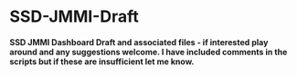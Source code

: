 # SSD-JMMI-Draft
#### SSD JMMI Dashboard Draft and associated files - if interested play around and any suggestions welcome. I have included comments in the scripts but if these are insufficient let me know.
